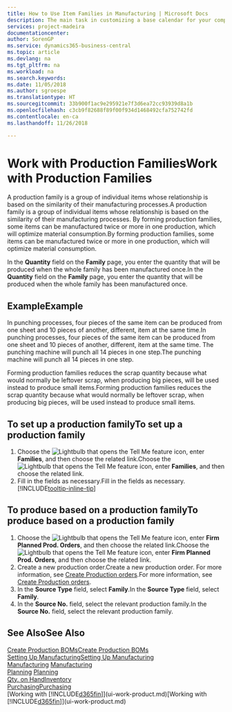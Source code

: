 ```yaml
---
title: How to Use Item Families in Manufacturing | Microsoft Docs
description: The main task in customizing a base calendar for your company, or one of its business partners, is to enter any changes to working and nonworking day status.
services: project-madeira
documentationcenter: 
author: SorenGP
ms.service: dynamics365-business-central
ms.topic: article
ms.devlang: na
ms.tgt_pltfrm: na
ms.workload: na
ms.search.keywords: 
ms.date: 11/05/2018
ms.author: sgroespe
ms.translationtype: HT
ms.sourcegitcommit: 33b900f1ac9e295921e7f3d6ea72cc93939d8a1b
ms.openlocfilehash: c3cb9f82688f89f00f934d1468492cfa752742fd
ms.contentlocale: en-ca
ms.lasthandoff: 11/26/2018

---
```

# <a name="work-with-production-families"></a><span data-ttu-id="111e5-103">Work with Production Families</span><span class="sxs-lookup"><span data-stu-id="111e5-103">Work with Production Families</span></span>
<span data-ttu-id="111e5-104">A production family is a group of individual items whose relationship is based on the similarity of their manufacturing processes.</span><span class="sxs-lookup"><span data-stu-id="111e5-104">A production family is a group of individual items whose relationship is based on the similarity of their manufacturing processes.</span></span> <span data-ttu-id="111e5-105">By forming production families, some items can be manufactured twice or more in one production, which will optimize material consumption.</span><span class="sxs-lookup"><span data-stu-id="111e5-105">By forming production families, some items can be manufactured twice or more in one production, which will optimize material consumption.</span></span>

<span data-ttu-id="111e5-106">In the **Quantity** field on the **Family** page, you enter the quantity that will be produced when the whole family has been manufactured once.</span><span class="sxs-lookup"><span data-stu-id="111e5-106">In the **Quantity** field on the **Family** page, you enter the quantity that will be produced when the whole family has been manufactured once.</span></span>

## <a name="example"></a><span data-ttu-id="111e5-107">Example</span><span class="sxs-lookup"><span data-stu-id="111e5-107">Example</span></span>
<span data-ttu-id="111e5-108">In punching processes, four pieces of the same item can be produced from one sheet and 10 pieces of another, different, item at the same time.</span><span class="sxs-lookup"><span data-stu-id="111e5-108">In punching processes, four pieces of the same item can be produced from one sheet and 10 pieces of another, different, item at the same time.</span></span> <span data-ttu-id="111e5-109">The punching machine will punch all 14 pieces in one step.</span><span class="sxs-lookup"><span data-stu-id="111e5-109">The punching machine will punch all 14 pieces in one step.</span></span>

<span data-ttu-id="111e5-110">Forming production families reduces the scrap quantity because what would normally be leftover scrap, when producing big pieces, will be used instead to produce small items.</span><span class="sxs-lookup"><span data-stu-id="111e5-110">Forming production families reduces the scrap quantity because what would normally be leftover scrap, when producing big pieces, will be used instead to produce small items.</span></span>

## <a name="to-set-up-a-production-family"></a><span data-ttu-id="111e5-111">To set up a production family</span><span class="sxs-lookup"><span data-stu-id="111e5-111">To set up a production family</span></span>
1. <span data-ttu-id="111e5-112">Choose the ![Lightbulb that opens the Tell Me feature](media/ui-search/search_small.png "Tell me what you want to do") icon, enter **Families**, and then choose the related link.</span><span class="sxs-lookup"><span data-stu-id="111e5-112">Choose the ![Lightbulb that opens the Tell Me feature](media/ui-search/search_small.png "Tell me what you want to do") icon, enter **Families**, and then choose the related link.</span></span>
2. <span data-ttu-id="111e5-113">Fill in the fields as necessary.</span><span class="sxs-lookup"><span data-stu-id="111e5-113">Fill in the fields as necessary.</span></span> [!INCLUDE[tooltip-inline-tip](includes/tooltip-inline-tip_md.md)]

## <a name="to-produce-based-on-a-production-family"></a><span data-ttu-id="111e5-114">To produce based on a production family</span><span class="sxs-lookup"><span data-stu-id="111e5-114">To produce based on a production family</span></span>
1. <span data-ttu-id="111e5-115">Choose the ![Lightbulb that opens the Tell Me feature](media/ui-search/search_small.png "Tell me what you want to do") icon, enter **Firm Planned Prod. Orders**, and then choose the related link.</span><span class="sxs-lookup"><span data-stu-id="111e5-115">Choose the ![Lightbulb that opens the Tell Me feature](media/ui-search/search_small.png "Tell me what you want to do") icon, enter **Firm Planned Prod. Orders**, and then choose the related link.</span></span>
2. <span data-ttu-id="111e5-116">Create a new production order.</span><span class="sxs-lookup"><span data-stu-id="111e5-116">Create a new production order.</span></span> <span data-ttu-id="111e5-117">For more information, see [Create Production orders](production-how-to-create-production-orders.md).</span><span class="sxs-lookup"><span data-stu-id="111e5-117">For more information, see [Create Production orders](production-how-to-create-production-orders.md).</span></span>
3. <span data-ttu-id="111e5-118">In the **Source Type** field, select **Family**.</span><span class="sxs-lookup"><span data-stu-id="111e5-118">In the **Source Type** field, select **Family**.</span></span>  
4. <span data-ttu-id="111e5-119">In the **Source No.** field, select the relevant production family.</span><span class="sxs-lookup"><span data-stu-id="111e5-119">In the **Source No.** field, select the relevant production family.</span></span>

## <a name="see-also"></a><span data-ttu-id="111e5-120">See Also</span><span class="sxs-lookup"><span data-stu-id="111e5-120">See Also</span></span>
[<span data-ttu-id="111e5-121">Create Production BOMs</span><span class="sxs-lookup"><span data-stu-id="111e5-121">Create Production BOMs</span></span>](production-how-to-create-production-boms.md)  
[<span data-ttu-id="111e5-122">Setting Up Manufacturing</span><span class="sxs-lookup"><span data-stu-id="111e5-122">Setting Up Manufacturing</span></span>](production-configure-production-processes.md)  
<span data-ttu-id="111e5-123">[Manufacturing](production-manage-manufacturing.md)  </span><span class="sxs-lookup"><span data-stu-id="111e5-123">[Manufacturing](production-manage-manufacturing.md)  </span></span>  
<span data-ttu-id="111e5-124">[Planning](production-planning.md) </span><span class="sxs-lookup"><span data-stu-id="111e5-124">[Planning](production-planning.md) </span></span>  
[<span data-ttu-id="111e5-125">Qty. on Hand</span><span class="sxs-lookup"><span data-stu-id="111e5-125">Inventory</span></span>](inventory-manage-inventory.md)  
[<span data-ttu-id="111e5-126">Purchasing</span><span class="sxs-lookup"><span data-stu-id="111e5-126">Purchasing</span></span>](purchasing-manage-purchasing.md)  
<span data-ttu-id="111e5-127">[Working with [!INCLUDE[d365fin](includes/d365fin_md.md)]](ui-work-product.md)</span><span class="sxs-lookup"><span data-stu-id="111e5-127">[Working with [!INCLUDE[d365fin](includes/d365fin_md.md)]](ui-work-product.md)</span></span>

